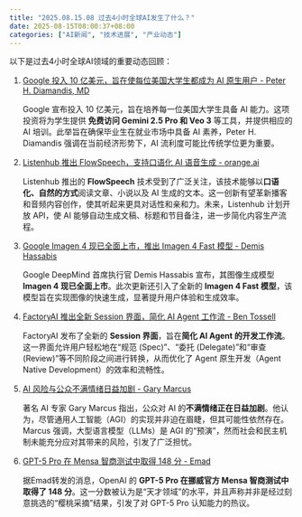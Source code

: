 ```yaml
---
title: "2025.08.15.08 过去4小时全球AI发生了什么？"
date: 2025-08-15T08:00:37+08:00
categories: ["AI新闻", "技术进展", "产业动态"]
---
```


以下是过去4小时全球AI领域的重要动态回顾：

1.  [Google 投入 10 亿美元，旨在使每位美国大学生都成为 AI 原生用户 - Peter H. Diamandis, MD](https://x.com/PeterDiamandis/status/1956114036740833739)

    Google 宣布投入 10 亿美元，旨在培养每一位美国大学生具备 AI 能力。这项投资将为学生提供 **免费访问 Gemini 2.5 Pro 和 Veo 3** 等工具，并提供相应的 AI 培训。此举旨在确保毕业生在就业市场中具备 AI 素养，Peter H. Diamandis 强调在当前经济形势下，AI 流利度可能比传统学位更为重要。

2.  [Listenhub 推出 FlowSpeech，支持口语化 AI 语音生成 - orange.ai](https://x.com/oran_ge/status/1956112036330660216)

    Listenhub 推出的 **FlowSpeech** 技术受到了广泛关注，该技术能够以**口语化、自然的方式**阅读文章、小说以及 AI 生成的文本。这一创新有望革新播客和音频内容创作，使其听起来更具对话性和亲和力。未来，Listenhub 计划开放 API，使 AI 能够自动生成文稿、标题和节目备注，进一步简化内容生产流程。

3.  [Google Imagen 4 现已全面上市，推出 Imagen 4 Fast 模型 - Demis Hassabis](https://x.com/demishassabis/status/1956106408849531345)

    Google DeepMind 首席执行官 Demis Hassabis 宣布，其图像生成模型 **Imagen 4 现已全面上市**。此次更新还引入了全新的 **Imagen 4 Fast 模型**，该模型旨在实现图像的快速生成，显著提升用户体验和生成效率。

4.  [FactoryAI 推出全新 Session 界面，简化 AI Agent 工作流 - Ben Tossell](https://x.com/bentossell/status/1956103213163184168)

    FactoryAI 发布了全新的 **Session 界面**，旨在**简化 AI Agent 的开发工作流**。这一界面允许用户轻松地在“规范 (Spec)”、“委托 (Delegate)”和“审查 (Review)”等不同阶段之间进行转换，从而优化了 Agent 原生开发（Agent Native Development）的效率和流畅性。

5.  [AI 风险与公众不满情绪日益加剧 - Gary Marcus](https://x.com/GaryMarcus/status/1956093329625768283)

    著名 AI 专家 Gary Marcus 指出，公众对 AI 的**不满情绪正在日益加剧**。他认为，尽管通用人工智能（AGI）的实现并非迫在眉睫，但其可能性依然存在。Marcus 强调，大型语言模型（LLMs）是 AGI 的“预演”，然而社会和民主机制未能充分应对其带来的风险，引发了广泛担忧。

6.  [GPT-5 Pro 在 Mensa 智商测试中取得 148 分 - Emad](https://x.com/EMostaque/status/1956086628730200547)

    据Emad转发的消息，OpenAI 的 **GPT-5 Pro 在挪威官方 Mensa 智商测试中取得了 148 分**。这一分数被认为是“天才领域”的水平，并且声称并非是经过刻意挑选的“樱桃采摘”结果，引发了对 GPT-5 Pro 认知能力的热议。